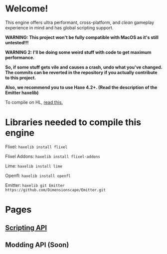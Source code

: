 # Welcome!

This engine offers ultra performant, cross-platform, and *clean* gameplay experience in mind and has global scripting support.

**WARNING: This project won't be fully compatible with MacOS as it's still untested!!!**

**WARNING 2: I'll be doing some weird stuff with code to get maximum performance.**

**So, if some stuff gets vile and causes a crash, undo what you've changed. The commits can be reverted in the repository if you actually contribute to this project.**

**Also, we recommend you to use Haxe 4.2+. (Read the description of the Emitter haxelib)**

To compile on HL, [read this.](https://haxe.org/manual/target-hl-getting-started.html)

# Libraries needed to compile this engine

Flixel: ``haxelib install flixel``

Flixel Addons: ``haxelib install flixel-addons``

Lime: ``haxelib install lime``

Openfl: ``haxelib install openfl``

Emitter: ``haxelib git Emitter https://github.com/Dimensionscape/Emitter.git``

# Pages

## [Scripting API](https://github.com/SomeGuyWhoLovesCoding/Zenith-FNF-Public/blob/main/scriptingApi.md)

## Modding API (Soon)
